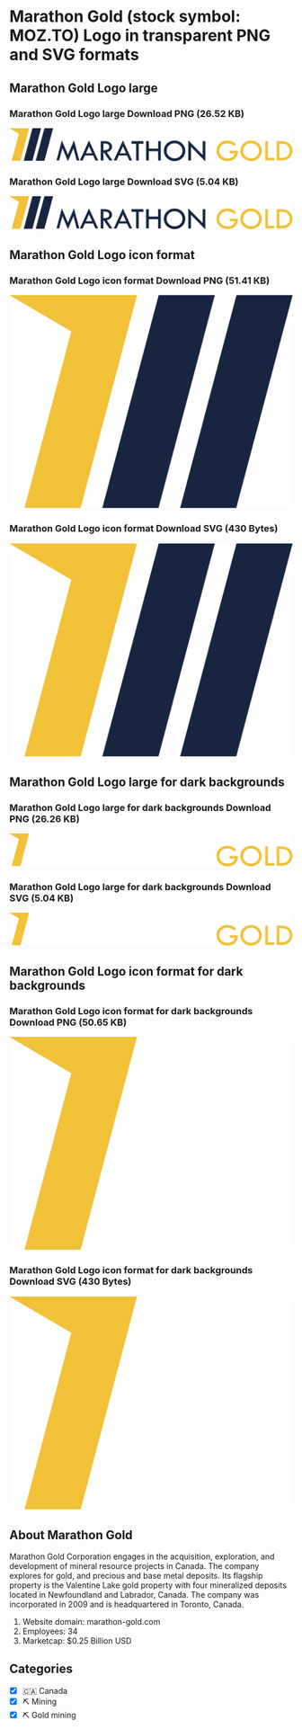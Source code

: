 # Marathon Gold (stock symbol: MOZ.TO) Logo in transparent PNG and SVG formats

## Marathon Gold Logo large

### Marathon Gold Logo large Download PNG (26.52 KB)

![Marathon Gold Logo large Download PNG (26.52 KB)](/img/orig/MOZ.TO_BIG-0d6b75be.png)

### Marathon Gold Logo large Download SVG (5.04 KB)

![Marathon Gold Logo large Download SVG (5.04 KB)](/img/orig/MOZ.TO_BIG-0c5ab387.svg)

## Marathon Gold Logo icon format

### Marathon Gold Logo icon format Download PNG (51.41 KB)

![Marathon Gold Logo icon format Download PNG (51.41 KB)](/img/orig/MOZ.TO-577a5922.png)

### Marathon Gold Logo icon format Download SVG (430 Bytes)

![Marathon Gold Logo icon format Download SVG (430 Bytes)](/img/orig/MOZ.TO-ed1c4a08.svg)

## Marathon Gold Logo large for dark backgrounds

### Marathon Gold Logo large for dark backgrounds Download PNG (26.26 KB)

![Marathon Gold Logo large for dark backgrounds Download PNG (26.26 KB)](/img/orig/MOZ.TO_BIG.D-be010f90.png)

### Marathon Gold Logo large for dark backgrounds Download SVG (5.04 KB)

![Marathon Gold Logo large for dark backgrounds Download SVG (5.04 KB)](/img/orig/MOZ.TO_BIG.D-5ff1901e.svg)

## Marathon Gold Logo icon format for dark backgrounds

### Marathon Gold Logo icon format for dark backgrounds Download PNG (50.65 KB)

![Marathon Gold Logo icon format for dark backgrounds Download PNG (50.65 KB)](/img/orig/MOZ.TO.D-0f6cb7ca.png)

### Marathon Gold Logo icon format for dark backgrounds Download SVG (430 Bytes)

![Marathon Gold Logo icon format for dark backgrounds Download SVG (430 Bytes)](/img/orig/MOZ.TO.D-aded9a89.svg)

## About Marathon Gold

Marathon Gold Corporation engages in the acquisition, exploration, and development of mineral resource projects in Canada. The company explores for gold, and precious and base metal deposits. Its flagship property is the Valentine Lake gold property with four mineralized deposits located in Newfoundland and Labrador, Canada. The company was incorporated in 2009 and is headquartered in Toronto, Canada.

1. Website domain: marathon-gold.com
2. Employees: 34
3. Marketcap: $0.25 Billion USD


## Categories
- [x] 🇨🇦 Canada
- [x] ⛏️ Mining
- [x] ⛏️ Gold mining
